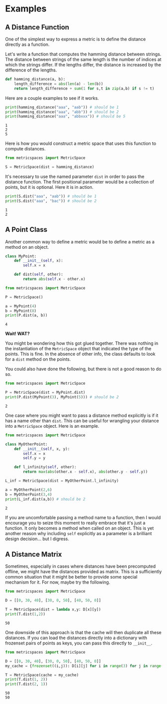 # Examples

## A Distance Function

One of the simplest way to express a metric is to define the distance directly as a function.

Let's write a function that computes the hamming distance between strings.
The distance between strings of the same length is the number of indices at which the strings differ.
If the lengths differ, the distance is increased by the difference of the lengths.

```python
def hamming_distance(a, b):
    length_difference = abs(len(a) - len(b))
    return length_difference + sum(1 for s,t in zip(a,b) if s != t)
```

Here are a couple examples to see if it works.

```python
print(hamming_distance("aaa", "aab")) # should be 1
print(hamming_distance("aaa", "abb")) # should be 2
print(hamming_distance("aaa", "abbxxx")) # should be 5
```
<!-- code_chunk_output -->

```
1
2
5
```

<!-- /code_chunk_output -->


Here is how you would construct a metric space that uses this function to compute distances.

```python
from metricspaces import MetricSpace

S = MetricSpace(dist = hamming_distance)
```
It's necessary to use the named parameter `dist` in order to pass the distance function.
The first positional parameter would be a collection of points, but it is optional.
Here it is in action.

```python
print(S.dist("aaa", "aab")) # should be 1
print(S.dist("aaa", "bac")) # should be 2
```
<!-- code_chunk_output -->
```
1
2
```

<!-- /code_chunk_output -->

## A Point Class

Another common way to define a metric would be to define a metric as a method on an object.

```python
class MyPoint:
    def __init__(self, x):
        self.x = x

    def dist(self, other):
        return abs(self.x - other.x)
```

```python
from metricspaces import MetricSpace

P = MetricSpace()
```

```python
a = MyPoint(4)
b = MyPoint(8)
print(P.dist(a, b))
```
<!-- code_chunk_output -->
```
4
```

<!-- /code_chunk_output -->

**Wait!  WAT?**

You might be wondering how this got glued together.
There was nothing in the instantiation of the `MetricSpace` object that indicated the type of the points.
This is fine.
In the absence of other info, the class defaults to look for a `dist` method on the points.

You could also have done the following, but there is not a good reason to do so.

```python
from metricspaces import MetricSpace

P = MetricSpace(dist = MyPoint.dist)
print(P.dist(MyPoint(3), MyPoint(5))) # should be 2
```
<!-- code_chunk_output -->
```
2
```

<!-- /code_chunk_output -->

One case where you might want to pass a distance method explicitly is if it has a name other than `dist`.
This can be useful for wrangling your distance into a `MetricSpace` object.
Here is an example.

```python
from metricspaces import MetricSpace

class MyOtherPoint:
    def __init__(self, x, y):
        self.x = x
        self.y = y

    def l_infinity(self, other):
        return max(abs(other.x - self.x), abs(other.y - self.y))

L_inf = MetricSpace(dist = MyOtherPoint.l_infinity)

a = MyOtherPoint(2,6)
b = MyOtherPoint(3,4)
print(L_inf.dist(a,b)) # should be 2
```
<!-- code_chunk_output -->
```
2
```


<!-- /code_chunk_output -->

If you are uncomfortable passing a method name to a function, then I would encourage you to seize this moment to really embrace that it's just a function.
It only becomes a method when called on an object.
This is yet another reason why including `self` explicitly as a parameter is a brilliant design decision... but I digress.

## A Distance Matrix

Sometimes, especially in cases where distances have been precomputed offline, we might have the distances provided as matrix.
This is a sufficiently common situation that it might be better to provide some special mechanism for it.  For now, maybe try the following.

```python
from metricspaces import MetricSpace

D = [[0, 30, 40], [30, 0, 50], [40, 50, 0]]

T = MetricSpace(dist = lambda x,y: D[x][y])
print(T.dist(1,2))
```
<!-- code_chunk_output -->
```
50
```

<!-- /code_chunk_output -->

One downside of this approach is that the cache will then duplicate all these distances.
If you can load the distances directly into a dictionary with frozenset pairs of points as keys, you can pass this directly to `__init__`.

```python
from metricspaces import MetricSpace

D = [[0, 30, 40], [30, 0, 50], [40, 50, 0]]
my_cache = {frozenset((i,j)): D[i][j] for i in range(3) for j in range(i,3)}

T = MetricSpace(cache = my_cache)
print(T.dist(1, 2))
print(T.dist(2, 1))
```
<!-- code_chunk_output -->
```
50
50
```

<!-- /code_chunk_output -->
